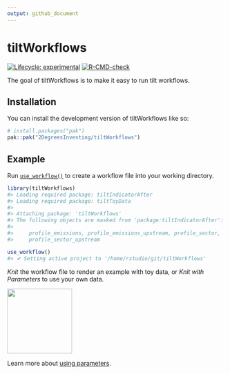 ```yaml
---
output: github_document
---
```


<!-- README.md is generated from README.Rmd. Please edit that file -->



# tiltWorkflows

<!-- badges: start -->
[![Lifecycle: experimental](https://img.shields.io/badge/lifecycle-experimental-orange.svg)](https://lifecycle.r-lib.org/articles/stages.html#experimental)
[![R-CMD-check](https://github.com/2DegreesInvesting/tiltWorkflows/actions/workflows/R-CMD-check.yaml/badge.svg)](https://github.com/2DegreesInvesting/tiltWorkflows/actions/workflows/R-CMD-check.yaml)
<!-- badges: end -->

The goal of tiltWorkflows is to make it easy to run tilt workflows.

## Installation

You can install the development version of tiltWorkflows like so:

``` r
# install.packages("pak")
pak::pak("2DegreesInvesting/tiltWorkflows")
```

## Example

Run
[`use_workflow()`](https://2degreesinvesting.github.io/tiltWorkflows/reference/use_workflow.html)
to create a workflow file into your working directory.


```r
library(tiltWorkflows)
#> Loading required package: tiltIndicatorAfter
#> Loading required package: tiltToyData
#> 
#> Attaching package: 'tiltWorkflows'
#> The following objects are masked from 'package:tiltIndicatorAfter':
#> 
#>     profile_emissions, profile_emissions_upstream, profile_sector,
#>     profile_sector_upstream

use_workflow()
#> ✔ Setting active project to '/home/rstudio/git/tiltWorkflows'
```

*Knit* the workflow file to render an example with toy data, or *Knit with
Parameters* to use your own data.

<img src=https://github.com/2DegreesInvesting/tiltWorkflows/assets/5856545/21464b5a-cd5d-4189-9f92-7978acc13c1a width=150>

Learn more about [using parameters](https://2degreesinvesting.github.io/tiltWorkflows/articles/using-parameters.html).




